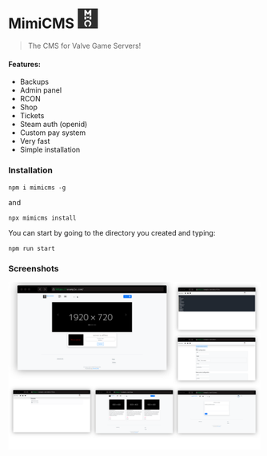 # MimiCMS <img src="https://raw.githubusercontent.com/zachey01/MimiCMS/00811dab155500cf51263bd73262cbdd1a45ceb2/images/logo.svg" height="40">

> The CMS for Valve Game Servers!

#### Features:

-   Backups
-   Admin panel
-   RCON
-   Shop
-   Tickets
-   Steam auth (openid)
-   Custom pay system
-   Very fast
-   Simple installation

### Installation

```shell
npm i mimicms -g
```

and

```shell
npx mimicms install
```

You can start by going to the directory you created and typing:

```shell
npm run start
```

### Screenshots

![](https://github.com/zachey01/MimiCMS/blob/main/images/screenshot.png?raw=true)
